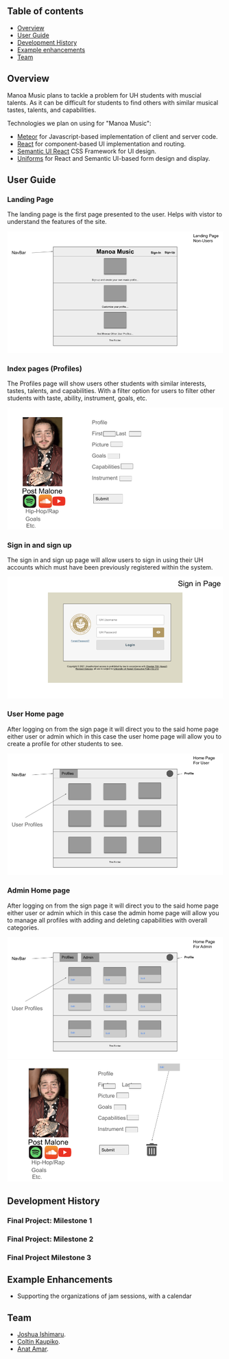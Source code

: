 ## Table of contents

* [Overview](#overview)
* [User Guide](#user-guide)
* [Development History](#development-history)
* [Example enhancements](#example-enhancements)
* [Team](#team)

## Overview

Manoa Music plans to tackle a problem for UH students with muscial talents. As it can be difficult for students to find others with similar musical tastes, talents, and capabilities. 

Technologies we plan on using for "Manoa Music":

* [Meteor](https://www.meteor.com/) for Javascript-based implementation of client and server code.
* [React](https://reactjs.org/) for component-based UI implementation and routing.
* [Semantic UI React](https://react.semantic-ui.com/) CSS Framework for UI design.
* [Uniforms](https://uniforms.tools/) for React and Semantic UI-based form design and display.

## User Guide

### Landing Page

The landing page is the first page presented to the user. Helps with vistor to understand the features of the site. 

![Landing](/images/ManoaMusicMockup.png)

### Index pages (Profiles)

The Profiles page will show users other students with similar interests, tastes, talents, and capabilities. With a filter option for users to filter other students with taste, ability, instrument, goals, etc.

![Profile](/images/ManoaMusicMockup2.png)

### Sign in and sign up

The sign in and sign up page will allow users to sign in using their UH accounts which must have been previously registered within the system. 

![SignIn](/images/ManoaMusicMockup1.png)

### User Home page 

After logging on from the sign page it will direct you to the said home page either user or admin which in this case the user home page will allow you to create a profile for other students to see.

![UserHome](/images/ManoaMusicMockup3.png)

### Admin Home page

After logging on from the sign page it will direct you to the said home page either user or admin which in this case the admin home page will allow you to manage all profiles with adding and deleting capabilities with overall categories.

![AdminHome](/images/ManoaMusicMockup4.png)
![AdminProfileEdit](/images/ManoaMusicMockup5.png)

## Development History

### Final Project: Milestone 1

### Final Project: Milestone 2

### Final Project Milestone 3

## Example Enhancements 

* Supporting the organizations of jam sessions, with a calendar 

## Team
* [Joshua Ishimaru](https://jishimaru2.github.io/).
* [Coltin Kaupiko](https://coltin-kai.github.io/).
* [Anat Amar](https://anatamar1.github.io/).
